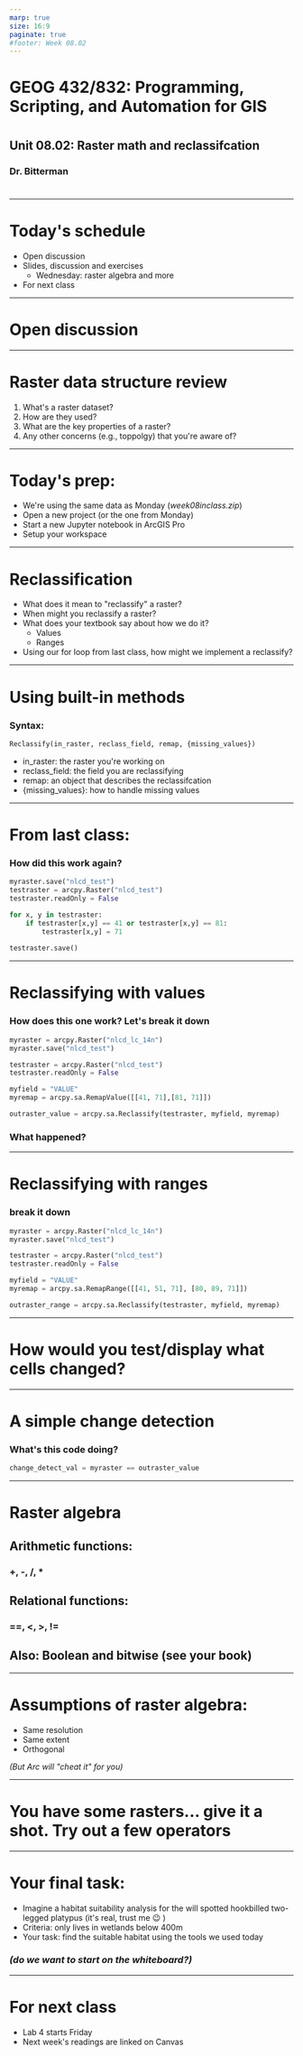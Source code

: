 ```yaml
---
marp: true
size: 16:9 
paginate: true
#footer: Week 08.02
---
```



# GEOG 432/832: Programming, Scripting, and Automation for GIS

#

## Unit 08.02: Raster math and reclassifcation

### Dr. Bitterman

#

--- 

# Today's schedule

- Open discussion
- Slides, discussion and exercises
     - Wednesday: raster algebra and more
- For next class

---

# Open discussion

---

# Raster data structure review

1. What's a raster dataset?
2. How are they used?
3. What are the key properties of a raster?
4. Any other concerns (e.g., toppolgy) that you're aware of?

---

# Today's prep:

- We're using the same data as Monday (*week08inclass.zip*)
- Open a new project (or the one from Monday)
- Start a new Jupyter notebook in ArcGIS Pro
- Setup your workspace

---

# Reclassification

* What does it mean to "reclassify" a raster?
* When might you reclassify a raster?
* What does your textbook say about how we do it?
    * Values
    * Ranges
* Using our for loop from last class, how might we implement a reclassify?

---

# Using built-in methods

### Syntax:
```python
Reclassify(in_raster, reclass_field, remap, {missing_values})
```
- in_raster: the raster you're working on
- reclass_field: the field you are reclassifying
- remap: an object that describes the reclassifcation
- {missing_values}: how to handle missing values

---

# From last class:

### How did this work again?
```python
myraster.save("nlcd_test")
testraster = arcpy.Raster("nlcd_test")
testraster.readOnly = False

for x, y in testraster:
    if testraster[x,y] == 41 or testraster[x,y] == 81:
        testraster[x,y] = 71
        
testraster.save()
```

---

# Reclassifying with values

### How does this one work? Let's break it down
```python
myraster = arcpy.Raster("nlcd_lc_14n")
myraster.save("nlcd_test")

testraster = arcpy.Raster("nlcd_test")
testraster.readOnly = False

myfield = "VALUE"
myremap = arcpy.sa.RemapValue([[41, 71],[81, 71]])

outraster_value = arcpy.sa.Reclassify(testraster, myfield, myremap)
```
### What happened?

---

# Reclassifying with ranges

### break it down
```python
myraster = arcpy.Raster("nlcd_lc_14n")
myraster.save("nlcd_test")

testraster = arcpy.Raster("nlcd_test")
testraster.readOnly = False

myfield = "VALUE"
myremap = arcpy.sa.RemapRange([[41, 51, 71], [80, 89, 71]])

outraster_range = arcpy.sa.Reclassify(testraster, myfield, myremap)
```

---

# How would you test/display what cells changed?

---

# A simple change detection

### What's this code doing?
```python
change_detect_val = myraster == outraster_value
```

---

# Raster algebra

## Arithmetic functions:
### +, -, /, *

## Relational functions:
### ==, <, >, !=

## Also: Boolean and bitwise (see your book)


---

# Assumptions of raster algebra:

* Same resolution
* Same extent
* Orthogonal

*(But Arc will "cheat it" for you)*

---

# You have some rasters... give it a shot. Try out a few operators

---

# Your final task:

- Imagine a habitat suitability analysis for the will spotted hookbilled two-legged platypus (it's real, trust me 😉 )
- Criteria: only lives in wetlands below 400m
- Your task: find the suitable habitat using the tools we used today

### *(do we want to start on the whiteboard?)*

---


# For next class

- Lab 4 starts Friday
- Next week's readings are linked on Canvas